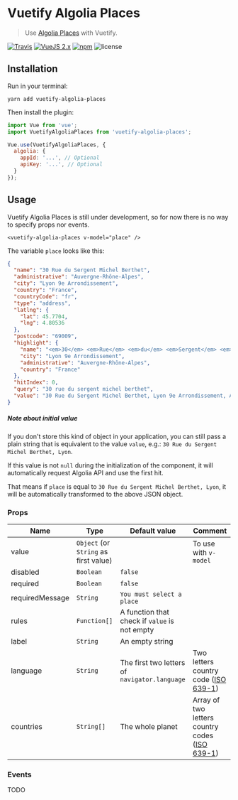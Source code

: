 # Vuetify Algolia Places

> Use [Algolia Places](https://community.algolia.com/places/) with Vuetify.

[![Travis](https://img.shields.io/travis/Kocal/vuetify-algolia-places.svg?style=flat-square)](https://travis-ci.org/Kocal/vuetify-algolia-places)
[![VueJS 2.x](https://img.shields.io/badge/vue-2.x-brightgreen.svg?style=flat-square)](https://vuejs.org)
[![npm](https://img.shields.io/npm/v/vuetify-algolia-places.svg?style=flat-square)](https://www.npmjs.com/package/vuetify-algolia-places)
![license](https://img.shields.io/github/license/mashape/apistatus.svg?style=flat-square)

## Installation

Run in your terminal:

```shell
yarn add vuetify-algolia-places
```

Then install the plugin:

```js
import Vue from 'vue';
import VuetifyAlgoliaPlaces from 'vuetify-algolia-places';

Vue.use(VuetifyAlgoliaPlaces, {
  algolia: {
    appId: '...', // Optional
    apiKey: '...', // Optional
  }
});
```

## Usage

Vuetify Algolia Places is still under development, so for now there is no way to specify props nor events.

```vue
<vuetify-algolia-places v-model="place" />
```

The variable `place` looks like this:

```json
{
  "name": "30 Rue du Sergent Michel Berthet",
  "administrative": "Auvergne-Rhône-Alpes",
  "city": "Lyon 9e Arrondissement",
  "country": "France",
  "countryCode": "fr",
  "type": "address",
  "latlng": {
    "lat": 45.7704,
    "lng": 4.80536
  },
  "postcode": "69009",
  "highlight": {
    "name": "<em>30</em> <em>Rue</em> <em>du</em> <em>Sergent</em> <em>Michel</em> <em>Be</em>rthet",
    "city": "Lyon 9e Arrondissement",
    "administrative": "Auvergne-Rhône-Alpes",
    "country": "France"
  },
  "hitIndex": 0,
  "query": "30 rue du sergent michel berthet",
  "value": "30 Rue du Sergent Michel Berthet, Lyon 9e Arrondissement, Auvergne-Rhône-Alpes, France"
}
```

##### Note about initial value

If you don't store this kind of object in your application, you can still pass a plain string that is equivalent to the value `value`, e.g.: `30 Rue du Sergent Michel Berthet, Lyon`.

If this value is not `null` during the initialization of the component, it will automatically request Algolia API and use the first hit.

That means if `place` is equal to `30 Rue du Sergent Michel Berthet, Lyon`, it will be automatically transformed to the above JSON object.

### Props

| Name            | Type                                  | Default value                                 | Comment                                                                                                                      |
| --------------- | ------------------------------------- | --------------------------------------------- | ---------------------------------------------------------------------------------------------------------------------------- |
| value           | `Object` (or `String` as first value) |                                               | To use with `v-model`                                                                                                        |
| disabled        | `Boolean`                             | `false`                                       |                                                                                                                              |
| required        | `Boolean`                             | `false`                                       |                                                                                                                              |
| requiredMessage | `String`                              | `You must select a place`                     |                                                                                                                              |
| rules           | `Function[]`                          | A function that check if `value` is not empty |                                                                                                                              |
| label           | `String`                              | An empty string                               |                                                                                                                              |
| language        | `String`                              | The first two letters of `navigator.language` | Two letters country code ([ISO 639-1](https://en.wikipedia.org/wiki/ISO_3166-1#Officially_assigned_code_elements))           |
| countries       | `String[]`                            | The whole planet                              | Array of two letters country codes ([ISO 639-1](https://en.wikipedia.org/wiki/ISO_3166-1#Officially_assigned_code_elements)) |

### Events

TODO
